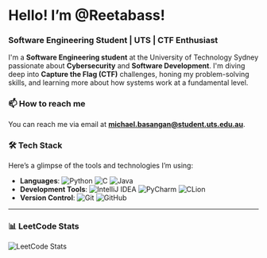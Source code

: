 # Hello! I’m @Reetabass!
### Software Engineering Student | UTS | CTF Enthusiast

I'm a **Software Engineering student** at the University of Technology Sydney passionate about **Cybersecurity** and **Software Development**. I'm diving deep into **Capture the Flag (CTF)** challenges, honing my problem-solving skills, and learning more about how systems work at a fundamental level.

### 📫 How to reach me

You can reach me via email at **[michael.basangan@student.uts.edu.au](mailto:michael.basangan@student.uts.edu.au)**.


### 🛠️ Tech Stack

Here’s a glimpse of the tools and technologies I’m using:

- **Languages**: ![Python](https://img.shields.io/badge/-Python-3776AB?logo=python&logoColor=white&style=flat) ![C](https://img.shields.io/badge/-C-A8B9CC?logo=c&logoColor=white&style=flat) ![Java](https://img.shields.io/badge/-Java-007396?logo=java&logoColor=white&style=flat)
- **Development Tools**: ![IntelliJ IDEA](https://img.shields.io/badge/-IntelliJ%20IDEA-000000?logo=intellij-idea&logoColor=white&style=flat) ![PyCharm](https://img.shields.io/badge/-PyCharm-000000?logo=pycharm&logoColor=white&style=flat) ![CLion](https://img.shields.io/badge/-CLion-000000?logo=clion&logoColor=white&style=flat)
- **Version Control**: ![Git](https://img.shields.io/badge/-Git-F05032?logo=git&logoColor=white&style=flat) ![GitHub](https://img.shields.io/badge/-GitHub-181717?logo=github&logoColor=white&style=flat)

---
### 📊 LeetCode Stats

![LeetCode Stats](https://leetcard.jacoblin.cool/Michaelreedbas?theme=dark&font=Passero%20One)


<!---
Reetabass/Reetabass is a ✨ special ✨ repository because its `README.md` (this file) appears on your GitHub profile.
You can click the Preview link to take a look at your changes.
--->
